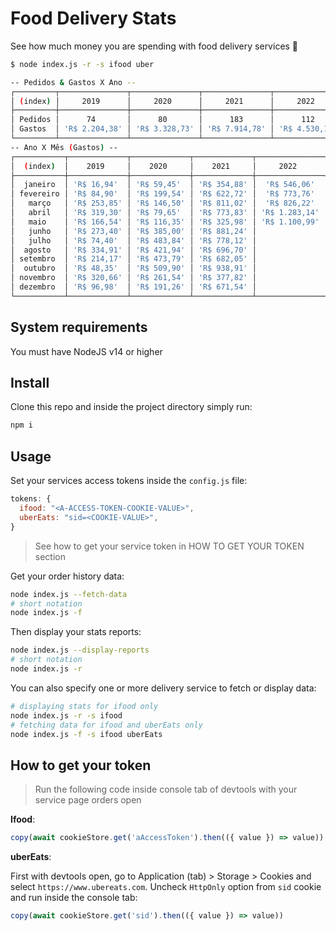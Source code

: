 # Food Delivery Stats
See how much money you are spending with food delivery services 🤑

```bash
$ node index.js -r -s ifood uber

-- Pedidos & Gastos X Ano --
┌─────────┬───────────────┬───────────────┬───────────────┬───────────────┬────────────────┐
│ (index) │     2019      │     2020      │     2021      │     2022      │     total      │
├─────────┼───────────────┼───────────────┼───────────────┼───────────────┼────────────────┤
│ Pedidos │      74       │      80       │      183      │      112      │      449       │
│ Gastos  │ 'R$ 2.204,38' │ 'R$ 3.328,73' │ 'R$ 7.914,78' │ 'R$ 4.530,16' │ 'R$ 17.978,07' │
└─────────┴───────────────┴───────────────┴───────────────┴───────────────┴────────────────┘
-- Ano X Mês (Gastos) --
┌───────────┬─────────────┬─────────────┬─────────────┬───────────────┐
│  (index)  │    2019     │    2020     │    2021     │     2022      │
├───────────┼─────────────┼─────────────┼─────────────┼───────────────┤
│  janeiro  │ 'R$ 16,94'  │ 'R$ 59,45'  │ 'R$ 354,88' │  'R$ 546,06'  │
│ fevereiro │ 'R$ 84,90'  │ 'R$ 199,54' │ 'R$ 622,72' │  'R$ 773,76'  │
│   março   │ 'R$ 253,85' │ 'R$ 146,50' │ 'R$ 811,02' │  'R$ 826,22'  │
│   abril   │ 'R$ 319,30' │ 'R$ 79,65'  │ 'R$ 773,83' │ 'R$ 1.283,14' │
│   maio    │ 'R$ 166,54' │ 'R$ 116,35' │ 'R$ 325,98' │ 'R$ 1.100,99' │
│   junho   │ 'R$ 273,40' │ 'R$ 385,00' │ 'R$ 881,24' │               │
│   julho   │ 'R$ 74,40'  │ 'R$ 483,84' │ 'R$ 778,12' │               │
│  agosto   │ 'R$ 334,91' │ 'R$ 421,94' │ 'R$ 696,70' │               │
│ setembro  │ 'R$ 214,17' │ 'R$ 473,79' │ 'R$ 682,05' │               │
│  outubro  │ 'R$ 48,35'  │ 'R$ 509,90' │ 'R$ 938,91' │               │
│ novembro  │ 'R$ 320,66' │ 'R$ 261,54' │ 'R$ 377,82' │               │
│ dezembro  │ 'R$ 96,98'  │ 'R$ 191,26' │ 'R$ 671,54' │               │
└───────────┴─────────────┴─────────────┴─────────────┴───────────────┘
```

## System requirements
You must have NodeJS v14 or higher

## Install
Clone this repo and inside the project directory simply run:
```sh
npm i
```

## Usage
Set your services access tokens inside the `config.js` file:
```js
tokens: {
  ifood: "<A-ACCESS-TOKEN-COOKIE-VALUE>",
  uberEats: "sid=<COOKIE-VALUE>",
}
```
> See how to get your service token in HOW TO GET YOUR TOKEN section

Get your order history data:
```sh
node index.js --fetch-data
# short notation
node index.js -f
```

Then display your stats reports:
```sh
node index.js --display-reports
# short notation
node index.js -r
```

You can also specify one or more delivery service to fetch or display data:
```sh
# displaying stats for ifood only
node index.js -r -s ifood 
# fetching data for ifood and uberEats only
node index.js -f -s ifood uberEats
```

## How to get your token
> Run the following code inside console tab of devtools with your service page orders open

__Ifood__:
```js
copy(await cookieStore.get('aAccessToken').then(({ value }) => value))
```

__uberEats__:

First with devtools open, go to Application (tab) > Storage > Cookies and select `https://www.ubereats.com`. Uncheck `HttpOnly` option from `sid` cookie and run inside the console tab: 
```js
copy(await cookieStore.get('sid').then(({ value }) => value))
```
